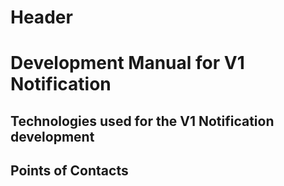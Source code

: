 <!-- TITLE: V1 Notification - Development Documentation V1.0 -->
<!-- SUBTITLE: A quick summary of V 1 Notification Development Documentation V1.0 -->

# Header
# Development Manual for V1 Notification

## Technologies used for the V1 Notification development
## Points of Contacts